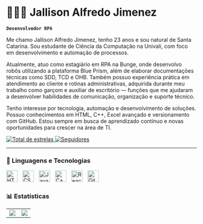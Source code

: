 # 👩🏻‍💻 Jallison Alfredo Jimenez

**`Desenvolvedor RPA`**

Me chamo Jallison Alfredo Jimenez, tenho 23 anos e sou natural de Santa Catarina. Sou estudante de Ciência da Computação na Univali, com foco em desenvolvimento e automação de processos.

Atualmente, atuo como estagiário em RPA na Bunge, onde desenvolvo robôs utilizando a plataforma Blue Prism, além de elaborar documentações técnicas como SDD, TCD e OHB. Também possuo experiência prática em atendimento ao cliente e rotinas administrativas, adquirida durante meu trabalho como garçom e auxiliar de escritório — funções que me ajudaram a desenvolver habilidades de comunicação, organização e suporte técnico.

Tenho interesse por tecnologia, automação e desenvolvimento de soluções. Possuo conhecimentos em HTML, C++, Excel avançado e versionamento com GitHub. Estou sempre em busca de aprendizado contínuo e novas oportunidades para crescer na área de TI.

<p align="left">
    <a href="https://github.com/JallisonJimenez?tab=repositories&sort=stargazers">
        <img 
            alt="Total de estrelas" 
            title="Total de estrelas GitHub" 
            src="https://custom-icon-badges.demolab.com/github/stars/JallisonJimenez?color=55960c&style=for-the-badge&labelColor=488207&logo=star&label=estrelas"
        />
    </a>
    <a href="https://github.com/JallisonJimenez?tab=followers">
        <img 
            alt="Seguidores" 
            title="Me siga no GitHub" 
            src="https://custom-icon-badges.demolab.com/github/followers/JallisonJimenez?color=236ad3&labelColor=1155ba&style=for-the-badge&logo=github&label=Seguidores&logoColor=white"
        />
    </a>
</p>

---

### 🤖 Linguagens e Tecnologias

<img 
    align="left" 
    alt="HTML"
    title="HTML" 
    width="30px" 
    style="padding-right: 10px;" 
    src="https://cdn.jsdelivr.net/gh/devicons/devicon@latest/icons/html5/html5-original.svg" 
/>
<img 
    align="left" 
    alt="CSS" 
    title="CSS"
    width="30px" 
    style="padding-right: 10px;" 
    src="https://cdn.jsdelivr.net/gh/devicons/devicon@latest/icons/css3/css3-original.svg" 
/>
<img 
    align="left" 
    alt="JavaScript" 
    title="JavaScript"
    width="30px" 
    style="padding-right: 10px;" 
    src="https://cdn.jsdelivr.net/gh/devicons/devicon@latest/icons/javascript/javascript-original.svg" 
/>
<img 
    align="left" 
    alt="C++"
    title="C++" 
    width="30px" 
    style="padding-right: 10px;" 
    src="https://cdn.jsdelivr.net/gh/devicons/devicon@latest/icons/cplusplus/cplusplus-original.svg" 
/>
<img 
    align="left" 
    alt="React"
    title="React" 
    width="30px" 
    style="padding-right: 10px;" 
    src="https://cdn.jsdelivr.net/gh/devicons/devicon@latest/icons/react/react-original.svg" 
/>
<img 
    align="left" 
    alt="Git" 
    title="Git"
    width="30px" 
    style="padding-right: 10px;" 
    src="https://cdn.jsdelivr.net/gh/devicons/devicon@latest/icons/git/git-original.svg" 
/>

<br/>
<br/>

### 📊 Estatísticas

<table>
  <tr>
    <td>
      <img src="https://github-readme-stats.vercel.app/api?username=JallisonJimenez&show_icons=true&theme=tokyonight&include_all_commits=true&locale=pt-br" />
    </td>
    <td>
      <img src="https://github-readme-stats.vercel.app/api/top-langs/?username=JallisonJimenez&theme=tokyonight&layout=compact&custom_title=Tecnologias&langs_count=9" />
    </td>
  </tr>
</table>
